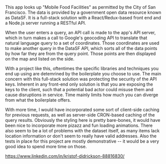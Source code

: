 This app looks up "Mobile Food Facilities" as permitted by the City of San Francisco. The data is provided by a government open data resource known as DataSF. It is a full-stack solution with a React/Redux-based front end and a Node.js server running a RESTful API.

When the user enters a query, an API call is made to the app's API server, which in turn makes a call to Google's geocoding API to translate that natural language query to a set of coordinates. Those coordinates are used to make another query in the DataSF API, which sorts all of the data points by how far they are from the query point. Those points are then displayed on the map and listed on the side.

With a project like this, oftentimes the specific libraries and techniques you end up using are detemrined by the boilerplate you choose to use. The main concern with this full-stack solution was protecting the security of the API keys. Inherent in any front-end only solution is that you are exposing the keys to the client, such that a potential bad actor could misuse them and cause disruptions in service. Time mainly limits how much you can diverge from what the boilerplate offers.

With more time, I would have incorporated some sort of client-side caching for previous requests, as well as server-side CRON-based caching of the query results. Obviously the styling here is pretty bare-bones, it would have been nice to incorporate more pizazz and fun loading animations. There also seem to be a lot of problems with the dataset itself, as many items lack location information or don't seem to really have valid addresses. Also the tests in place for this project are mostly demonstrative -- it would be a very good idea to spend more time on those.

https://www.linkedin.com/in/kristof-didrickson-88816830/